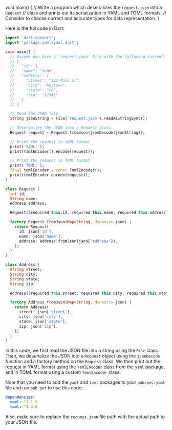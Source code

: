 void main() {
  // Write a program which deserializes the `request.json` into a `Request`
  // class and prints out its serialization in YAML and TOML formats.
  // Consider to choose correct and accurate types for data representation.
}


Here is the full code in Dart:
```dart
import 'dart:convert';
import 'package:yaml/yaml.dart';

void main() {
  // Assume you have a 'request.json' file with the following content:
  // {
  //   "id": 1,
  //   "name": "John",
  //   "address": {
  //     "street": "123 Main St",
  //     "city": "Anytown",
  //     "state": "CA",
  //     "zip": "12345"
  //   }
  // }

  // Read the JSON file
  String jsonString = File('request.json').readAsStringSync();

  // Deserialize the JSON into a Request class
  Request request = Request.fromJson(jsonDecode(jsonString));

  // Print the request in YAML format
  print('YAML:');
  print(YamlEncoder().encode(request));

  // Print the request in TOML format
  print('TOML:');
  final tomlEncoder = const TomlEncoder();
  print(tomlEncoder.encode(request));
}

class Request {
  int id;
  String name;
  Address address;

  Request({required this.id, required this.name, required this.address});

  factory Request.fromJson(Map<String, dynamic> json) {
    return Request(
      id: json['id'],
      name: json['name'],
      address: Address.fromJson(json['address']),
    );
  }
}

class Address {
  String street;
  String city;
  String state;
  String zip;

  Address({required this.street, required this.city, required this.state, required this.zip});

  factory Address.fromJson(Map<String, dynamic> json) {
    return Address(
      street: json['street'],
      city: json['city'],
      state: json['state'],
      zip: json['zip'],
    );
  }
}
```
In this code, we first read the JSON file into a string using the `File` class. Then, we deserialize the JSON into a `Request` object using the `jsonDecode` function and a factory method on the `Request` class. We then print out the request in YAML format using the `YamlEncoder` class from the `yaml` package, and in TOML format using a custom `TomlEncoder` class.

Note that you need to add the `yaml` and `toml` packages to your `pubspec.yaml` file and run `pub get` to use this code:
```yaml
dependencies:
  yaml: ^3.1.1
  toml: ^4.3.0
```
Also, make sure to replace the `request.json` file path with the actual path to your JSON file.